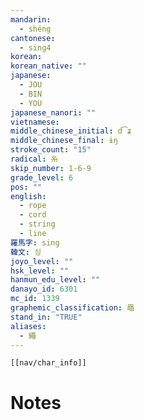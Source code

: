 ```yaml
---
mandarin:
  - shéng
cantonese:
  - sing4
korean:
korean_native: ""
japanese:
  - JOU
  - BIN
  - YOU
japanese_nanori: ""
vietnamese:
middle_chinese_initial: d͡ʑ
middle_chinese_final: ɨŋ
stroke_count: "15"
radical: 糸
skip_number: 1-6-9
grade_level: 6
pos: ""
english:
  - rope
  - cord
  - string
  - line
羅馬字: sing
韓文: 싱
joyo_level: ""
hsk_level: ""
hanmun_edu_level: ""
danayo_id: 6301
mc_id: 1339
graphemic_classification: 黽
stand_in: "TRUE"
aliases:
  - 繩
---
```

```meta-bind-embed
[[nav/char_info]]
```

# Notes
